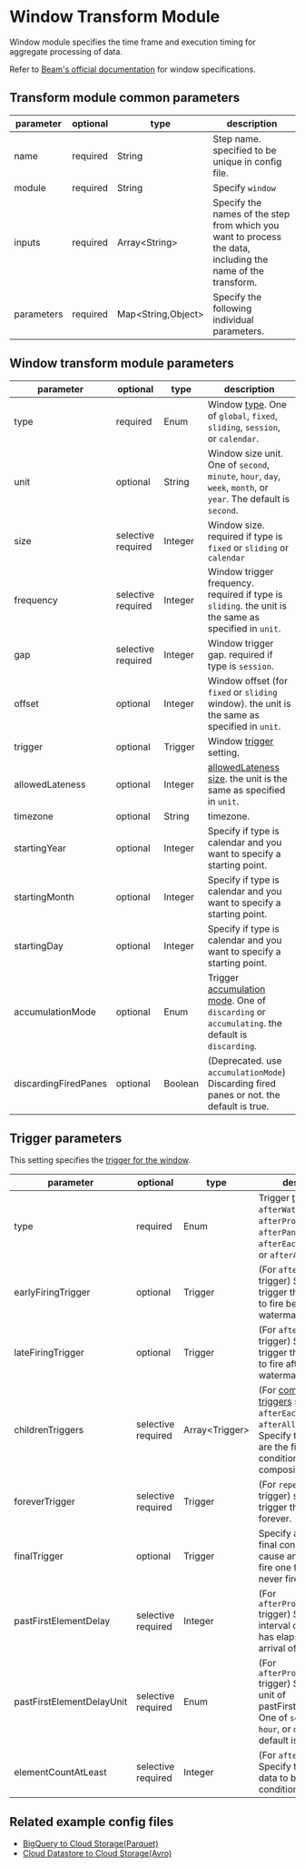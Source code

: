 # Window Transform Module

Window module specifies the time frame and execution timing for aggregate processing of data.

Refer to [Beam's official documentation](https://beam.apache.org/documentation/programming-guide/#windowing) for window specifications.

## Transform module common parameters

| parameter | optional | type | description |
| --- | --- | --- | --- |
| name | required | String | Step name. specified to be unique in config file. |
| module | required | String | Specify `window` |
| inputs | required | Array<String\> | Specify the names of the step from which you want to process the data, including the name of the transform. |
| parameters | required | Map<String,Object\> | Specify the following individual parameters. |

## Window transform module parameters

| parameter | optional | type | description |
| --- | --- | --- | --- |
| type | required | Enum | Window [type](https://beam.apache.org/documentation/programming-guide/#provided-windowing-functions). One of `global`, `fixed`, `sliding`, `session`, or `calendar`. |
| unit | optional | String | Window size unit. One of `second`, `minute`, `hour`, `day`, `week`, `month`, or `year`. The default is `second`. |
| size | selective required | Integer | Window size. required if type is `fixed` or `sliding` or `calendar` |
| frequency | selective required | Integer | Window trigger frequency. required if type is `sliding`. the unit is the same as specified in `unit`. |
| gap | selective required | Integer | Window trigger gap. required if type is `session`. |
| offset | optional | Integer | Window offset (for `fixed` or `sliding` window). the unit is the same as specified in `unit`. |
| trigger | optional | Trigger | Window [trigger](https://beam.apache.org/documentation/programming-guide/#setting-a-trigger) setting. |
| allowedLateness | optional | Integer | [allowedLateness size](https://beam.apache.org/documentation/programming-guide/#handling-late-data). the unit is the same as specified in `unit`. |
| timezone | optional |  String | timezone. |
| startingYear | optional | Integer | Specify if type is calendar and you want to specify a starting point. |
| startingMonth | optional | Integer | Specify if type is calendar and you want to specify a starting point. |
| startingDay | optional | Integer | Specify if type is calendar and you want to specify a starting point. |
| accumulationMode | optional | Enum | Trigger [accumulation mode](https://beam.apache.org/documentation/programming-guide/#window-accumulation-modes). One of `discarding` or `accumulating`. the default is `discarding`. |
| discardingFiredPanes | optional | Boolean | (Deprecated. use `accumulationMode`) Discarding fired panes or not. the default is true. |

## Trigger parameters

This setting specifies the [trigger for the window](https://beam.apache.org/documentation/programming-guide/#triggers).

| parameter | optional | type | description |
| --- | --- | --- | --- |
| type | required | Enum | Trigger [type](https://beam.apache.org/documentation/programming-guide/#triggers). One of `afterWatermark`, `afterProcessingTime`, `afterPane`, `repeatedly`, `afterEach`, `afterFirst`, or `afterAll`. |
| earlyFiringTrigger | optional | Trigger | (For `afterWatermark` trigger) Specify the trigger that you want to fire before the watermark. |
| lateFiringTrigger | optional | Trigger | (For `afterWatermark` trigger) Specify the trigger that you want to fire after the watermark. |
| childrenTriggers | selective required | Array<Trigger\> | (For [composite triggers](https://beam.apache.org/documentation/programming-guide/#composite-triggers) such as `afterEach`, `afterFirst`, `afterAll` trigger) Specify triggers that are the firing conditions for the composite trigger. |
| foreverTrigger | selective required | Trigger | (For `repeatedly` trigger) specifies a trigger that executes forever. |
| finalTrigger | optional | Trigger | Specify a trigger for final condition to cause any trigger to fire one final time and never fire again |
| pastFirstElementDelay | selective required | Integer | (For `afterProcessingTime` trigger) Specify the interval of time that has elapsed since the arrival of the first data. |
| pastFirstElementDelayUnit | selective required | Enum | (For `afterProcessingTime` trigger) Specify the unit of pastFirstElementDelay. One of `second`, `minute`, `hour`, or `day`. The default is `second`. |
| elementCountAtLeast | selective required | Integer | (For `afterPane` trigger) Specify the number of data to be the firing condition |


## Related example config files

* [BigQuery to Cloud Storage(Parquet)](../../../../examples/bigquery-to-parquet.json)
* [Cloud Datastore to Cloud Storage(Avro)](../../../../examples/datastore-to-avro.json)
